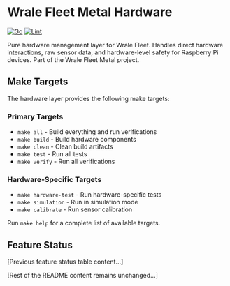 # Wrale Fleet Metal Hardware

[![Go](https://github.com/wrale/wrale-fleet/actions/workflows/metal-hw.yml/badge.svg)](https://github.com/wrale/wrale-fleet/actions/workflows/metal-hw.yml)
[![Lint](https://github.com/wrale/wrale-fleet/actions/workflows/metal-hw.yml/badge.svg)](https://github.com/wrale/wrale-fleet/actions/workflows/metal-hw.yml)

Pure hardware management layer for Wrale Fleet. Handles direct hardware interactions, raw sensor data, and hardware-level safety for Raspberry Pi devices. Part of the Wrale Fleet Metal project.

## Make Targets

The hardware layer provides the following make targets:

### Primary Targets
- `make all` - Build everything and run verifications
- `make build` - Build hardware components
- `make clean` - Clean build artifacts
- `make test` - Run all tests
- `make verify` - Run all verifications

### Hardware-Specific Targets
- `make hardware-test` - Run hardware-specific tests
- `make simulation` - Run in simulation mode
- `make calibrate` - Run sensor calibration

Run `make help` for a complete list of available targets.

## Feature Status

[Previous feature status table content...]

[Rest of the README content remains unchanged...]